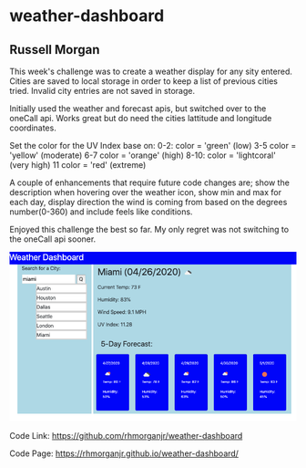 # weather-dashboard

## Russell Morgan

This week's challenge was to create a weather display for any sity entered. Cities are saved to local storage in order to keep a list of previous cities tried. Invalid city entries are not saved in storage.

Initially used the weather and forecast apis, but switched over to the oneCall api. Works great but do need the cities lattitude and longitude coordinates.

Set the color for the UV Index base on:
0-2: color = 'green' (low)
3-5  color = 'yellow' (moderate)
6-7  color = 'orange' (high)
8-10: color = 'lightcoral' (very high)
11   color = 'red' (extreme)

A couple of enhancements that require future code changes are; show the description when hovering over the weather icon, show min and max for each day, display direction the wind is coming from based on the degrees number(0-360) and include feels like conditions.

Enjoyed this challenge the best so far. My only regret was not switching to the oneCall api sooner.


![weather dashboard](./WeatherDashboard.png)


Code Link:  https://github.com/rhmorganjr/weather-dashboard

Code Page:  https://rhmorganjr.github.io/weather-dashboard/

